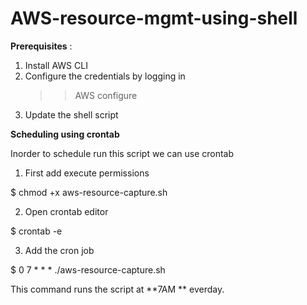 # AWS-resource-mgmt-using-shell

**Prerequisites** :
1. Install AWS CLI
2. Configure the credentials by logging in
   >> AWS configure
3. Update the shell script

**Scheduling using crontab**

Inorder to schedule run this script we can use crontab 
1. First add execute permissions
   
$ chmod +x aws-resource-capture.sh

2. Open crontab editor
   
$ crontab -e

3. Add the cron job
   
$ 0 7 * * * ./aws-resource-capture.sh

This command runs the script at **7AM ** everday.
